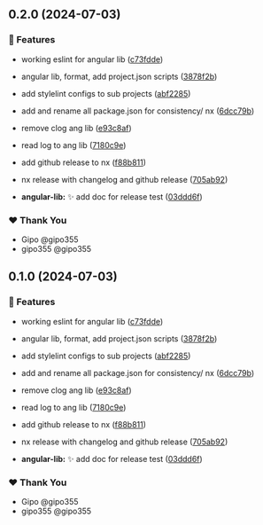 ## 0.2.0 (2024-07-03)


### 🚀 Features

- working eslint for angular lib ([c73fdde](https://github.com/gipo355/angular-tomcat-gradle-monorepo/commit/c73fdde))

- angular lib, format, add project.json scripts ([3878f2b](https://github.com/gipo355/angular-tomcat-gradle-monorepo/commit/3878f2b))

- add stylelint configs to sub projects ([abf2285](https://github.com/gipo355/angular-tomcat-gradle-monorepo/commit/abf2285))

- add and rename all package.json for consistency/ nx ([6dcc79b](https://github.com/gipo355/angular-tomcat-gradle-monorepo/commit/6dcc79b))

- remove clog ang lib ([e93c8af](https://github.com/gipo355/angular-tomcat-gradle-monorepo/commit/e93c8af))

- read log to ang lib ([7180c9e](https://github.com/gipo355/angular-tomcat-gradle-monorepo/commit/7180c9e))

- add github release to nx ([f88b811](https://github.com/gipo355/angular-tomcat-gradle-monorepo/commit/f88b811))

- nx release with changelog and github release ([705ab92](https://github.com/gipo355/angular-tomcat-gradle-monorepo/commit/705ab92))

- **angular-lib:** :sparkles: add doc for release test ([03ddd6f](https://github.com/gipo355/angular-tomcat-gradle-monorepo/commit/03ddd6f))


### ❤️  Thank You

- Gipo @gipo355
- gipo355 @gipo355

## 0.1.0 (2024-07-03)


### 🚀 Features

- working eslint for angular lib ([c73fdde](https://github.com/gipo355/angular-tomcat-gradle-monorepo/commit/c73fdde))

- angular lib, format, add project.json scripts ([3878f2b](https://github.com/gipo355/angular-tomcat-gradle-monorepo/commit/3878f2b))

- add stylelint configs to sub projects ([abf2285](https://github.com/gipo355/angular-tomcat-gradle-monorepo/commit/abf2285))

- add and rename all package.json for consistency/ nx ([6dcc79b](https://github.com/gipo355/angular-tomcat-gradle-monorepo/commit/6dcc79b))

- remove clog ang lib ([e93c8af](https://github.com/gipo355/angular-tomcat-gradle-monorepo/commit/e93c8af))

- read log to ang lib ([7180c9e](https://github.com/gipo355/angular-tomcat-gradle-monorepo/commit/7180c9e))

- add github release to nx ([f88b811](https://github.com/gipo355/angular-tomcat-gradle-monorepo/commit/f88b811))

- nx release with changelog and github release ([705ab92](https://github.com/gipo355/angular-tomcat-gradle-monorepo/commit/705ab92))

- **angular-lib:** :sparkles: add doc for release test ([03ddd6f](https://github.com/gipo355/angular-tomcat-gradle-monorepo/commit/03ddd6f))


### ❤️  Thank You

- Gipo @gipo355
- gipo355 @gipo355